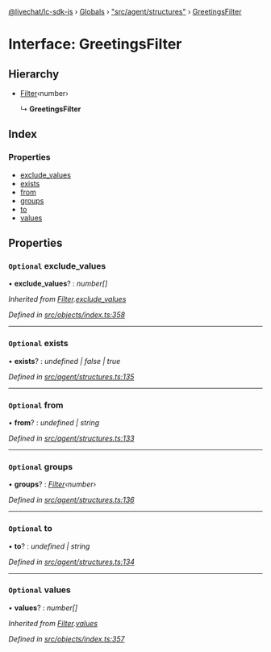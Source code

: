 [@livechat/lc-sdk-js](../README.md) › [Globals](../globals.md) › ["src/agent/structures"](../modules/_src_agent_structures_.md) › [GreetingsFilter](_src_agent_structures_.greetingsfilter.md)

# Interface: GreetingsFilter

## Hierarchy

* [Filter](_src_objects_index_.filter.md)‹number›

  ↳ **GreetingsFilter**

## Index

### Properties

* [exclude_values](_src_agent_structures_.greetingsfilter.md#optional-exclude_values)
* [exists](_src_agent_structures_.greetingsfilter.md#optional-exists)
* [from](_src_agent_structures_.greetingsfilter.md#optional-from)
* [groups](_src_agent_structures_.greetingsfilter.md#optional-groups)
* [to](_src_agent_structures_.greetingsfilter.md#optional-to)
* [values](_src_agent_structures_.greetingsfilter.md#optional-values)

## Properties

### `Optional` exclude_values

• **exclude_values**? : *number[]*

*Inherited from [Filter](_src_objects_index_.filter.md).[exclude_values](_src_objects_index_.filter.md#optional-exclude_values)*

*Defined in [src/objects/index.ts:358](https://github.com/livechat/lc-sdk-js/blob/ac28f06/src/objects/index.ts#L358)*

___

### `Optional` exists

• **exists**? : *undefined | false | true*

*Defined in [src/agent/structures.ts:135](https://github.com/livechat/lc-sdk-js/blob/ac28f06/src/agent/structures.ts#L135)*

___

### `Optional` from

• **from**? : *undefined | string*

*Defined in [src/agent/structures.ts:133](https://github.com/livechat/lc-sdk-js/blob/ac28f06/src/agent/structures.ts#L133)*

___

### `Optional` groups

• **groups**? : *[Filter](_src_objects_index_.filter.md)‹number›*

*Defined in [src/agent/structures.ts:136](https://github.com/livechat/lc-sdk-js/blob/ac28f06/src/agent/structures.ts#L136)*

___

### `Optional` to

• **to**? : *undefined | string*

*Defined in [src/agent/structures.ts:134](https://github.com/livechat/lc-sdk-js/blob/ac28f06/src/agent/structures.ts#L134)*

___

### `Optional` values

• **values**? : *number[]*

*Inherited from [Filter](_src_objects_index_.filter.md).[values](_src_objects_index_.filter.md#optional-values)*

*Defined in [src/objects/index.ts:357](https://github.com/livechat/lc-sdk-js/blob/ac28f06/src/objects/index.ts#L357)*
